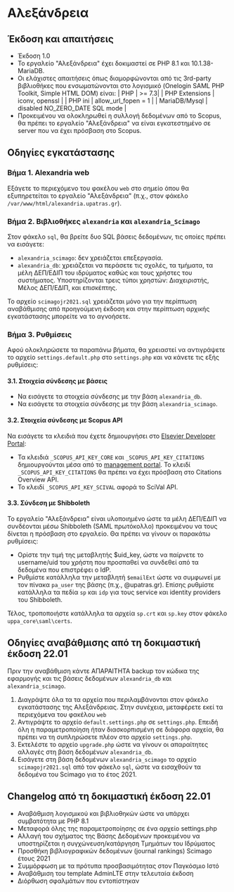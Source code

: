 # Αλεξάνδρεια
## Έκδοση και απαιτήσεις
- Έκδοση 1.0
- Το εργαλείο "Αλεξάνδρεια" έχει δοκιμαστεί σε PHP 8.1 και 10.1.38-MariaDB.
- Οι ελάχιστες απαιτήσεις όπως διαμορφώνονται από τις 3rd-party βιβλιοθήκες που ενσωματώνονται στο λογισμικό (Onelogin SAML PHP Toolkit, Simple HTML DOM) είναι:
| PHP            |  >= 7.3|
| PHP Extensions | iconv, openssl |
| PHP ini        | allow_url_fopen = 1 |
| MariaDB/Mysql  | disabled NO_ZERO_DATE SQL mode |
- Προκειμένου να ολοκληρωθεί η συλλογή δεδομένων από το Scopus, θα πρέπει το εργαλείο "Αλεξάνδρεια" να είναι εγκατεστημένο σε server που να έχει πρόσβαση στο Scopus.

## Οδηγίες εγκατάστασης

### Βήμα 1. Alexandria web
Εξάγετε το περιεχόμενο του φακέλου `web` στο σημείο όπου θα εξυπηρετείται το εργαλείο "Αλεξάνδρεια" (π.χ., στον φάκελο `/var/www/html/alexandria.upatras.gr`).

### Βήμα 2. Βιβλιοθήκες `alexandria` και `alexandria_Scimago`
Στον φάκελο `sql`, θα βρείτε δυο SQL βάσεις δεδομένων, τις οποίες πρέπει να εισάγετε:
- `alexandria_scimago`: δεν χρειάζεται επεξεργασία.
- `alexandria_db`: χρειάζεται να περάσετε τις σχολές, τα τμήματα, τα μέλη ΔΕΠ/ΕΔΙΠ του ιδρύματος καθώς και τους χρήστες του συστήματος. Υποστηρίζονται τρεις τύποι χρηστών: Διαχειριστής, Μέλος ΔΕΠ/ΕΔΙΠ, και επισκέπτης.

Το αρχείο `scimagojr2021.sql` χρειάζεται μόνο για την περίπτωση αναβάθμισης από προηγούμενη έκδοση και στην περίπτωση αρχικής εγκατάστασης μπορείτε να το αγνοήσετε.

### Βήμα 3. Ρυθμίσεις
Αφού ολοκληρώσετε τα παραπάνω βήματα, θα χρειαστεί να αντιγράψετε το αρχείο `settings.default.php` στο `settings.php` και να κάνετε τις εξής ρυθμίσεις:

#### 3.1. Στοιχεία σύνδεσης με βάσεις
- Να εισάγετε τα στοιχεία σύνδεσης με την βάση `alexandria_db`.
- Να εισάγετε τα στοιχεία σύνδεσης με την βάση `alexandria_scimago`.

#### 3.2. Στοιχεία σύνδεσης με Scopus API
Να εισάγετε τα κλειδιά που έχετε δημιουργήσει στο [Elsevier Developer Portal](https://dev.elsevier.com/):
- Τα κλειδιά `_SCOPUS_API_KEY_CORE` και `_SCOPUS_API_KEY_CITATIONS` δημιουργούνται μέσα από το [management portal](https://dev.elsevier.com/apikey/manage). To κλειδί `_SCOPUS_API_KEY_CITATIONS` θα πρέπει να έχει πρόσβαση στο Citations Overview API.
- Το κλειδί `_SCOPUS_API_KEY_SCIVAL` αφορά το SciVal API.

#### 3.3. Σύνδεση με Shibboleth
Το εργαλείο "Αλεξάνδρεια" είναι υλοποιημένο ώστε τα μέλη ΔΕΠ/ΕΔΙΠ να συνδέονται μέσω Shibboleth (SAML πρωτόκολλο) προκειμένου να τους δίνεται η πρόσβαση στο εργαλείο. Θα πρέπει να γίνουν οι παρακάτω ρυθμίσεις:
- Ορίστε την τιμή της μεταβλητής $uid_key, ώστε να παίρνετε το username/uid του χρήστη που προσπαθεί να συνδεθεί από τα δεδομένα που επιστρέφει ο IdP.
- Ρυθμίστε κατάλληλα την μεταβλητή `$emailExt` ώστε να συμφωνεί με τον πίνακα `pa_user` της βάσης (π.χ., @upatras.gr). Επίσης ρυθμίστε κατάλληλα τα πεδία `sp` και `idp` για τους service και identity providers του Shibboleth.

Τέλος, τροποποιήστε κατάλληλα τα αρχεία `sp.crt` και `sp.key` στον φάκελο `uppa_core\saml\certs`.

## Οδηγίες αναβάθμισης από τη δοκιμαστική έκδοση 22.01

Πριν την αναβάθμιση κάντε ΑΠΑΡΑΙΤΗΤΑ backup τον κώδικα της εφαρμογής και τις βάσεις δεδομένων `alexandria_db` και `alexandria_scimago`.

1. Διαγράψτε όλα τα τα αρχεία που περιλαμβάνονται στον φάκελο εγκατάστασης της Αλεξάνδρειας. Στην συνέχεια, μεταφέρετε εκεί τα περιεχόμενα του φακέλου `web`
2. Αντιγράψτε το αρχείο `default.settings.php` σε `settings.php`. Επειδή όλη η παραμετροποίηση ήταν διασκορπισμένη σε διάφορα αρχεία, θα πρέπει να τη συπληρώσετε πλέον στο αρχείο `settings.php`.
3. Εκτελέστε το αρχείο `upgrade.php` ώστε να γίνουν οι απαραίτητες αλλαγές στη βάση δεδομένων `alexandria_db`.
4. Εισάγετε στη βάση δεδομένων `alexandria_scimago` το αρχείο `scimagojr2021.sql` από τον φάκελο `sql`, ώστε να εισαχθούν τα δεδομένα του Scimago για το έτος 2021.

## Changelog από τη δοκιμαστική έκδοση 22.01

- Αναβάθμιση λογισμικού και βιβλιοθηκών ώστε να υπάρχει συμβατότητα με PHP 8.1
- Μεταφορά όλης της παραμετροποίησης σε ένα αρχείο settings.php
- Αλλαγή του σχήματος της Βάσης Δεδομένων προκειμένου να υποστηρίζεται η συγχώνευση/κατάργηση Τμημάτων του Ιδρύματος
- Προσθήκη βιβλιογραφικών δεδομένων (journal rankings) Scimago έτους 2021
- Συμμόρφωση με τα πρότυπα προσβασιμότητας στον Παγκόσμιο Ιστό
- Αναβάθμιση του template AdminLTE στην τελευταία έκδοση
- Διόρθωση σφαλμάτων που εντοπίστηκαν
